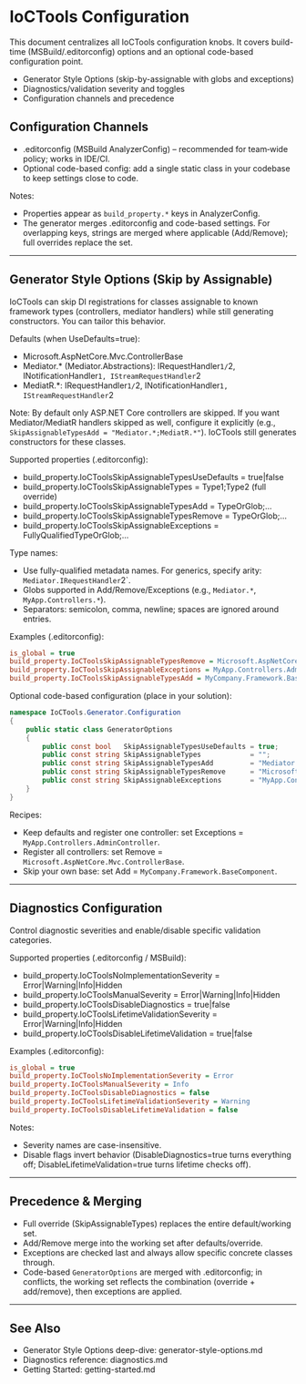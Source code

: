 # IoCTools Configuration

This document centralizes all IoCTools configuration knobs. It covers build-time (MSBuild/.editorconfig) options and an optional code-based configuration point.

- Generator Style Options (skip-by-assignable with globs and exceptions)
- Diagnostics/validation severity and toggles
- Configuration channels and precedence

## Configuration Channels

- .editorconfig (MSBuild AnalyzerConfig) – recommended for team‑wide policy; works in IDE/CI.
- Optional code-based config: add a single static class in your codebase to keep settings close to code.

Notes:
- Properties appear as `build_property.*` keys in AnalyzerConfig.
- The generator merges .editorconfig and code-based settings. For overlapping keys, strings are merged where applicable (Add/Remove); full overrides replace the set.

---

## Generator Style Options (Skip by Assignable)

IoCTools can skip DI registrations for classes assignable to known framework types (controllers, mediator handlers) while still generating constructors. You can tailor this behavior.

Defaults (when UseDefaults=true):
- Microsoft.AspNetCore.Mvc.ControllerBase
- Mediator.* (Mediator.Abstractions): IRequestHandler`1/`2, INotificationHandler`1, IStreamRequestHandler`2
- MediatR.*: IRequestHandler`1/`2, INotificationHandler`1, IStreamRequestHandler`2

Note: By default only ASP.NET Core controllers are skipped. If you want Mediator/MediatR handlers skipped as well, configure it explicitly (e.g., `SkipAssignableTypesAdd = "Mediator.*;MediatR.*"`). IoCTools still generates constructors for these classes.

Supported properties (.editorconfig):
- build_property.IoCToolsSkipAssignableTypesUseDefaults = true|false
- build_property.IoCToolsSkipAssignableTypes = Type1;Type2    (full override)
- build_property.IoCToolsSkipAssignableTypesAdd = TypeOrGlob;...
- build_property.IoCToolsSkipAssignableTypesRemove = TypeOrGlob;...
- build_property.IoCToolsSkipAssignableExceptions = FullyQualifiedTypeOrGlob;...

Type names:
- Use fully-qualified metadata names. For generics, specify arity: `Mediator.IRequestHandler`2`.
- Globs supported in Add/Remove/Exceptions (e.g., `Mediator.*`, `MyApp.Controllers.*`).
- Separators: semicolon, comma, newline; spaces are ignored around entries.

Examples (.editorconfig):
```ini
is_global = true
build_property.IoCToolsSkipAssignableTypesRemove = Microsoft.AspNetCore.Mvc.ControllerBase
build_property.IoCToolsSkipAssignableExceptions = MyApp.Controllers.AdminController
build_property.IoCToolsSkipAssignableTypesAdd = MyCompany.Framework.BaseComponent; Mediator.*
```

Optional code-based configuration (place in your solution):
```csharp
namespace IoCTools.Generator.Configuration
{
    public static class GeneratorOptions
    {
        public const bool   SkipAssignableTypesUseDefaults = true;           // Optional
        public const string SkipAssignableTypes            = "";              // Optional (full override)
        public const string SkipAssignableTypesAdd         = "Mediator.*";    // Optional
        public const string SkipAssignableTypesRemove      = "Microsoft.AspNetCore.Mvc.ControllerBase"; // Optional
        public const string SkipAssignableExceptions       = "MyApp.Controllers.OptInController";      // Optional
    }
}
```

Recipes:
- Keep defaults and register one controller: set Exceptions = `MyApp.Controllers.AdminController`.
- Register all controllers: set Remove = `Microsoft.AspNetCore.Mvc.ControllerBase`.
- Skip your own base: set Add = `MyCompany.Framework.BaseComponent`.

---

## Diagnostics Configuration

Control diagnostic severities and enable/disable specific validation categories.

Supported properties (.editorconfig / MSBuild):
- build_property.IoCToolsNoImplementationSeverity = Error|Warning|Info|Hidden
- build_property.IoCToolsManualSeverity = Error|Warning|Info|Hidden
- build_property.IoCToolsDisableDiagnostics = true|false
- build_property.IoCToolsLifetimeValidationSeverity = Error|Warning|Info|Hidden
- build_property.IoCToolsDisableLifetimeValidation = true|false

Examples (.editorconfig):
```ini
is_global = true
build_property.IoCToolsNoImplementationSeverity = Error
build_property.IoCToolsManualSeverity = Info
build_property.IoCToolsDisableDiagnostics = false
build_property.IoCToolsLifetimeValidationSeverity = Warning
build_property.IoCToolsDisableLifetimeValidation = false
```

Notes:
- Severity names are case-insensitive.
- Disable flags invert behavior (DisableDiagnostics=true turns everything off; DisableLifetimeValidation=true turns lifetime checks off).

---

## Precedence & Merging

- Full override (SkipAssignableTypes) replaces the entire default/working set.
- Add/Remove merge into the working set after defaults/override.
- Exceptions are checked last and always allow specific concrete classes through.
- Code-based `GeneratorOptions` are merged with .editorconfig; in conflicts, the working set reflects the combination (override + add/remove), then exceptions are applied.

---

## See Also

- Generator Style Options deep-dive: generator-style-options.md
- Diagnostics reference: diagnostics.md
- Getting Started: getting-started.md
